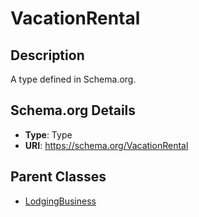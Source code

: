 # VacationRental

## Description
A type defined in Schema.org.

## Schema.org Details
- **Type**: Type
- **URI**: https://schema.org/VacationRental

## Parent Classes
- [LodgingBusiness](../LodgingBusiness.md)

